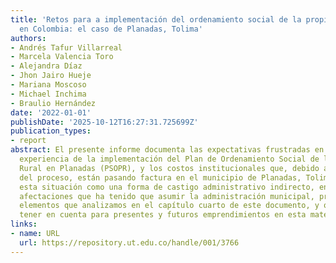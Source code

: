 ```yaml
---
title: 'Retos para a implementación del ordenamiento social de la propiedad rural
  en Colombia: el caso de Planadas, Tolima'
authors:
- Andrés Tafur Villarreal
- Marcela Valencia Toro
- Alejandra Díaz
- Jhon Jairo Hueje
- Mariana Moscoso
- Michael Inchima
- Braulio Hernández
date: '2022-01-01'
publishDate: '2025-10-12T16:27:31.725699Z'
publication_types:
- report
abstract: El presente informe documenta las expectativas frustradas en torno a la
  experiencia de la implementación del Plan de Ordenamiento Social de la Propiedad
  Rural en Planadas (PSOPR), y los costos institucionales que, debido a las fallas
  del proceso, están pasando factura en el municipio de Planadas, Tolima. Caracterizamos
  esta situación como una forma de castigo administrativo indirecto, en vista de las
  afectaciones que ha tenido que asumir la administración municipal, producto de varios
  elementos que analizamos en el capítulo cuarto de este documento, y que recomendamos
  tener en cuenta para presentes y futuros emprendimientos en esta materia.
links:
- name: URL
  url: https://repository.ut.edu.co/handle/001/3766
---
```

